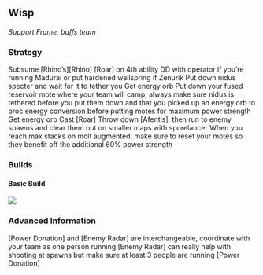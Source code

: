 
## Wisp
*Support Frame, buffs team*

### Strategy
Subsume [Rhino’s][Rhino] [Roar] on 4th ability
DD with operator if you’re running Madurai or put hardened wellspring if Zenurik
Put down nidus specter and wait for it to tether you 
Get energy orb
Put down your fused reservoir mote where your team will camp, always make sure nidus is tethered before you put them down and that you picked up an energy orb to proc energy conversion before putting motes for maximum power strength
Get energy orb
Cast [Roar]
Throw down [Afentis], then run to enemy spawns and clear them out on smaller maps with sporelancer
When you reach max stacks on molt augmented, make sure to reset your motes so they benefit off the additional 60% power strength

### Builds
#### Basic Build
![](media/builds_wisp_basic.png)


### Advanced Information
[Power Donation] and [Enemy Radar] are interchangeable, coordinate with your team as one person running [Enemy Radar] can really help with shooting at spawns but make sure at least 3 people are running [Power Donation]


